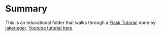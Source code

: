 # Summary
This is an educational folder that walks through a [Flask Tutorial](https://github.com/jakerieger/FlaskIntroduction) done by [jakerieger](https://github.com/jakerieger). [Youtube tutorial here](https://www.youtube.com/watch?v=Z1RJmh_OqeA). 
